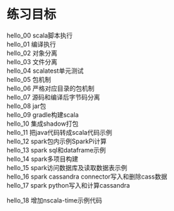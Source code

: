 练习目标
=======

hello_00  scala脚本执行  
hello_01  编译执行  
hello_02  对象分离  
hello_03  文件分离  
hello_04  scalatest单元测试  
hello_05  包机制  
hello_06  严格对应目录的包机制  
hello_07  源码和编译后字节码分离  
hello_08  jar包  
hello_09  gradle构建scala  
hello_10  集成shadow打包  
hello_11  把java代码转成scala代码示例  
hello_12  spark包内示例SparkPi计算  
hello_13  spark sql和dataframe示例  
hello_14  spark多项目构建  
hello_15  spark访问数据库及读取数据表示例  
hello_16  spark cassandra connector写入和删除cass数据  
hello_17  spark python写入和计算cassandra

hello_18  增加nscala-time示例代码